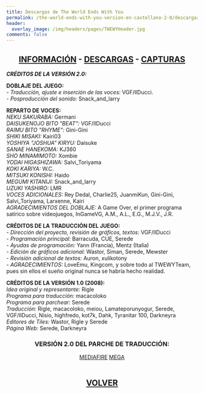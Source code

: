```yaml
---
title: Descargas de The World Ends With You
permalink: /the-world-ends-with-you-version-en-castellano-2-0/descargar/
header:
  overlay_image: /img/headers/pages/TWEWYHeader.jpg
comments: false
---
```

<h2 style="text-align: center;"><strong><a href="/the-world-ends-with-you-version-en-castellano-2-0/informacion/">INFORMACIÓN</a> - <a href="/the-world-ends-with-you-version-en-castellano-2-0/descargar/">DESCARGAS</a> - <a href="/the-world-ends-with-you-version-en-castellano-2-0/capturas/">CAPTURAS</a></strong></h2>

_**CRÉDITOS DE LA VERSIÓN 2.0:**_

**DOBLAJE DEL JUEGO:**  
_- Traducción, ajuste e inserción de las voces:_ VGF/IlDucci.  
_- Posproducción del sonido:_ Snack_and_larry

**REPARTO DE VOCES:**  
_NEKU SAKURABA:_             Germani  
_DAISUKENOJO BITO "BEAT":_   VGF/IlDucci  
_RAIMU BITO "RHYME":_        Gini-Gini  
_SHIKI MISAKI:_              Kairi03  
_YOSHIYA "JOSHUA" KIRYU:_    Daisuke  
_SANAE HANEKOMA:_            KJ360  
_SHO MINAMIMOTO:_            Xombie  
_YODAI HIGASHIZAWA:_         Salvi_Toriyama  
_KOKI KARIYA:_               W.C.  
_MITSUKI KONISHI:_           Haido  
_MEGUMI KITANIJI:_           Snack_and_larry  
_UZUKI YASHIRO:_             LMR  
_VOCES ADICIONALES:_ Rey Dedal, Charlie25, JuanmiKun, Gini-Gini,  
Salvi_Toriyama, Larxenne, Kairi  
_AGRADECIMIENTOS DEL DOBLAJE:_ A Game Over, el primer programa satírico sobre 
videojuegos, InGameVG, A.M., A.L., E.G., M.J.V., J.R.

**CRÉDITOS DE LA TRADUCCIÓN DEL JUEGO:**  
_- Dirección del proyecto, revisión de gráficos, textos:_ VGF/IlDucci  
_- Programación principal:_ Barracuda, CUE, Serede  
_- Ayudas de programación:_ Yann (Francia), Mentz (Italia)  
_- Edición de gráficos adicional:_ Wastor, Siman, Serede, Mewster  
_- Revisión adicional de textos:_ Auron, xulikotony  
_- AGRADECIMIENTOS:_ LoveEmu, Kingcom, y sobre todo al TWEWYTeam, pues sin ellos 
el sueño original nunca se habría hecho realidad.

**CRÉDITOS DE LA VERSIÓN 1.0 (2008):**  
_Idea original y representante:_ Rigle  
_Programa para traducción:_ macacoloko  
_Programa para parchear:_ Serede  
_Traducción:_ Rigle, macacoloko, meiou, Lamateporunyogur, Serede, VGF/IlDucci, Nisio, 
highfredo, kot7k, Dahk, Tyranitar 100, Darkneyra  
_Editores de Tiles:_ Wastor, Rigle y Serede  
_Página Web:_ Serede, Darkneyra

<h3 style="text-align: center;">VERSIÓN 2.0 DEL PARCHE DE TRADUCCIÓN:</h3>

<center>
<a href="http://www.mediafire.com/download/uaf86eom3986zk5/Parcheador_TWEWY_Final.7z" class="btn btn--primary btn--x-large" target="_blank">MEDIAFIRE</a> <a href="https://mega.nz/#!BBtXRYrT!zXK4mZRZ76-CfcKuhhuIkhDtHaTgsDjFybipi8FDnvQ" class="btn btn--primary btn--x-large" target="_blank">MEGA</a>
</center><br>

<h2 style="text-align: center;"><a href="/the-world-ends-with-you-version-en-castellano-2-0/"><strong>VOLVER</strong></a></h2>


